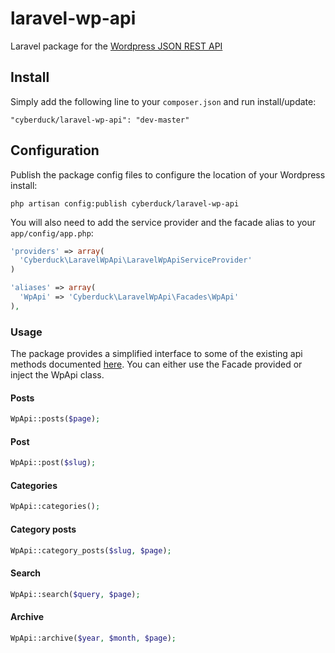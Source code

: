 # laravel-wp-api
Laravel package for the [Wordpress JSON REST API](https://github.com/WP-API/WP-API) 

## Install

Simply add the following line to your `composer.json` and run install/update:

    "cyberduck/laravel-wp-api": "dev-master"

## Configuration

Publish the package config files to configure the location of your Wordpress install:

    php artisan config:publish cyberduck/laravel-wp-api

You will also need to add the service provider and the facade alias to your `app/config/app.php`:

```php
'providers' => array(
  'Cyberduck\LaravelWpApi\LaravelWpApiServiceProvider'
)

'aliases' => array(
  'WpApi' => 'Cyberduck\LaravelWpApi\Facades\WpApi'
),
```

### Usage

The package provides a simplified interface to some of the existing api methods documented [here](http://wp-api.org/).
You can either use the Facade provided or inject the WpApi class.

#### Posts
```php
WpApi::posts($page);

```

#### Post
```php
WpApi::post($slug);

```

#### Categories
```php
WpApi::categories();

```

#### Category posts
```php
WpApi::category_posts($slug, $page);

```

#### Search
```php
WpApi::search($query, $page);

```

#### Archive
```php
WpApi::archive($year, $month, $page);

```
